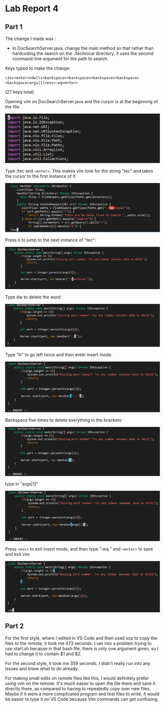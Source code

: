 # Lab Report 4

## Part 1

The change I made was :
* In DocSearchServer.java, change the main method so that rather than hardcoding the search on the ./technical directory, it uses the second command-line argument for the path to search.


Keys typed to make the change: 

```
\tec<enter>ndwlli<backspace><backspace><backspace><backspace><backspace>args[1]<esc>:wq<enter>

```

(27 keys total)

Opening vim on DocSearchServer.java and the cursor is at the beginning of the file:

![Image](Picture1.png)

Type /tec and `<enter>`. This makes vim look for the string "tec" and takes the cursor to the first instance of it:

![Image](Picture2.png)

Press n to jump to the next instance of "tec":

![Image](Picture3.png)

Type dw to delete the word

![Image](Picture4.png)

Type "lli" to go left twice and then enter insert mode:

![Image](Picture5.png)

Backspace five times to delete everything in the brackets:

![Image](Picture6.png)

type in "args[1]"

![Image](Picture7.png)

Press `<esc>` to exit insert mode, and then type ":wq " and `<enter>` to save and exit vim.

![Image](Picture8.png)


## Part 2

For the first style, where I edited in VS Code and then used scp to copy the files to the remote, it took me 473 seconds. I ran into a problem trying to use start.sh because in that bash file, there is only one argument given, so I had to change it to contain $1 and $2.

For the second style, it took me 359 seconds. I didn't really run into any issues and knew what to do already.

For making small edits on remote files like this, I would definitely prefer using vim on the remote. It's much easier to open the file there and save it directly there, as compared to having to repeatedly copy over new files. Maybe if it were a more complicated program and test files to write, it would be easier to type it on VS Code because Vim commands can get confusing.